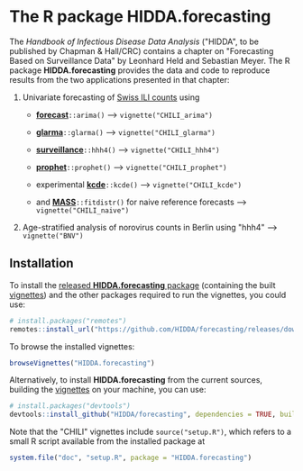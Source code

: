 # The R package HIDDA.forecasting

The *Handbook of Infectious Disease Data Analysis*
("HIDDA", to be published by Chapman & Hall/CRC)
contains a chapter on "Forecasting Based on Surveillance Data"
by Leonhard Held and Sebastian Meyer.
The R package **HIDDA.forecasting** provides the data and code to
reproduce results from the two applications presented in that chapter:

1. Univariate forecasting of
   [Swiss ILI counts](https://HIDDA.github.io/forecasting/articles/CHILI.html)
   using

    * [**forecast**](https://CRAN.R-project.org/package=forecast)`::arima()`
      --> `vignette("CHILI_arima")`

    * [**glarma**](https://CRAN.R-project.org/package=glarma)`::glarma()`
      --> `vignette("CHILI_glarma")`

    * [**surveillance**](https://CRAN.R-project.org/package=surveillance)`::hhh4()`
      --> `vignette("CHILI_hhh4")`

    * [**prophet**](https://CRAN.R-project.org/package=prophet)`::prophet()`
      --> `vignette("CHILI_prophet")`

    * experimental [**kcde**](https://github.com/reichlab/kcde)`::kcde()`
      --> `vignette("CHILI_kcde")`

    * and [**MASS**](https://CRAN.R-project.org/package=MASS)`::fitdistr()` for naive reference forecasts
      --> `vignette("CHILI_naive")`

2. Age-stratified analysis of norovirus counts in Berlin using "hhh4"
   --> `vignette("BNV")`


## Installation

To install the
[released **HIDDA.forecasting** package](https://github.com/HIDDA/forecasting/releases/tag/v1.0.0)
(containing the built [vignettes](https://HIDDA.github.io/forecasting/articles/))
and the other packages required to run the vignettes, you could use:

```r
# install.packages("remotes")
remotes::install_url("https://github.com/HIDDA/forecasting/releases/download/v1.0.0/HIDDA.forecasting_1.0.0.tar.gz", dependencies = TRUE)
```

To browse the installed vignettes:

```r
browseVignettes("HIDDA.forecasting")
```

Alternatively, to install **HIDDA.forecasting** from the current sources,
building the [vignettes](https://HIDDA.github.io/forecasting/articles/)
on your machine, you can use:

```r
# install.packages("devtools")
devtools::install_github("HIDDA/forecasting", dependencies = TRUE, build_vignettes = TRUE)
```

Note that the "CHILI" vignettes include `source("setup.R")`,
which refers to a small R script available from the installed package at

```r
system.file("doc", "setup.R", package = "HIDDA.forecasting")
```
